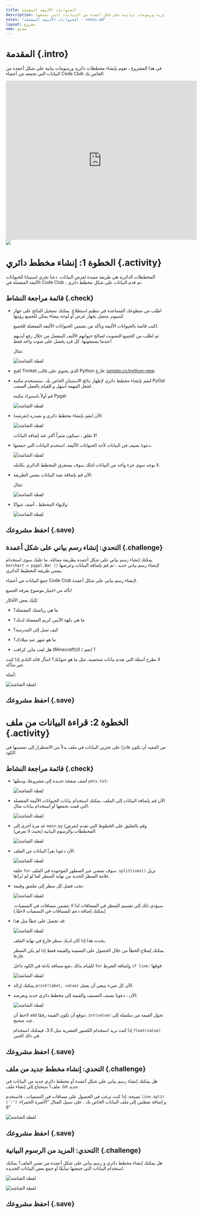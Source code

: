 ```yaml
---
title: الحيوانات الأليفة المفضلة
description: أنشئ مخططات دائرية ورسومات بيانية على شكل أعمدة من البيانات التي تجمعها.
notes: "الحيوانات الأليفة المفضلة - notes.md"
layout: مشروع
new: صحيح
---
```


# المقدمة {.intro}

في هذا المشروع ، تقوم بإنشاء مخططات دائرية ورسومات بيانية على شكل أعمدة من البيانات التي تجمعه من أعضاء Code Club الخاص بك.

<div class="trinket">
  <iframe src="https://trinket.io/embed/python/70d24d92b8?outputOnly=true&start=result" width="600" height="500" frameborder="0" marginwidth="0" marginheight="0" allowfullscreen>
  </iframe>
  <img src="images/pets-finished.png">
</div>

# الخطوة 1: إنشاء مخطط دائري {.activity}

المخططات الدائرية هي طريقة مفيدة لعرض البيانات. دعنا نجري استبيانا للحيوانات الأليفة المفضلة في Code Club ، ثم قدم البيانات على شكل مخطط دائري.

## قائمة مراجعة النشاط {.check}

+ اطلب من متطوعك المساعدة في تنظيم استطلاع. يمكنك تسجيل النتائج على جهاز كمبيوتر متصل بجهاز عرض أو لوحة بيضاء يمكن للجميع رؤيتها.
    
    اكتب قائمة بالحيوانات الأليفة وتأكد من تضمين الحيوانات الأليفة المفضلة للجميع.
    
    ثم اطلب من الجميع التصويت لصالح حيوانهم الأليف المفضل من خلال رفع أيديهم عندما يسمعونها. كل فرد يحصل على صوت واحد فقط!
    
    مثال:
    
    ![لقطة الشاشة](images/pets-favourite.png)

+ افتح Trinket الذي يحتوي على قالب Python فارغ: <a href="http://jumpto.cc/python-new" target="_blank">jumpto.cc/python-new</a>.

+ لنقم بإنشاء مخطط دائري لإظهار نتائج الاستبيان الخاص بك. ستستخدم مكتبة PyGal لجعل المهمة أسهل و للقيام بالعمل الصعب.
    
    قم أولاً باستيراد مكتبة Pygal:
    
    ![لقطة الشاشة](images/pets-pygal.png)

+ الآن لنقم بإنشاء مخطط دائري و نصدره (نعرضه):
    
    ![لقطة الشاشة](images/pets-pie.png)
    
    لا تقلق ، سيكون مثيراً أكثر عند إضافة البيانات!

+ دعونا نضيف في البيانات لأحد الحيوانات الأليفة. استخدم البيانات التي جمعتها.
    
    ![لقطة الشاشة](images/pets-add.png)
    
    لا يوجد سوى جزء واحد من البيانات لذلك سوف يستغرق المخطط الدائري بكامله.

+ الآن قم بإضافة بقية البيانات بنفس الطريقة.
    
    مثال:
    
    ![لقطة الشاشة](images/pets-add-all.png)

+ ولإنهاء المخطط ، أضف عنوانًا:
    
    ![لقطة الشاشة](images/pets-title.png)

## احفظ مشروعك {.save}

## التحدي: إنشاء رسم بياني على شكل أعمدة {.challenge}

يمكنك إنشاء رسم بياني على شكل أعمدة بطريقة مماثلة. ما عليك سوى استخدام `barchart = pygal.Bar ()` لإنشاء رسم بياني جديد ، ثم قم بإضافة البيانات وعرضها بنفس طريقة التخطيط الدائري.

جمع البيانات من أعضاء Code Club لإنشاء رسم بياني على شكل أعمدة.

تأكد من اختيار موضوع يعرفه الجميع!

إليك بعض الأفكار:

+ ما هي رياضتك المفضلة؟

+ ما هي نكهة الآيس كريم المفضلة لديك؟

+ كيف تصل إلى المدرسة؟

+ ما هو شهر عيد ميلادك؟

+ هل لعب ماين كرافت (Minecraft)؟ (نعم / لا)

لا تطرح أسئلة التي تقدم بيانات شخصية، مثل ما هو عنوانك؟ اسأل قائد النادي إذا كنت غير متأكد.

أمثلة:

![لقطة الشاشة](images/pets-bar-examples.png)

## احفظ مشروعك {.save}

# الخطوة 2: قراءة البيانات من ملف {.activity}

من المفيد أن تكون قادرًا على تخزين البيانات في ملف بدلاً من الاضطرار إلى تضمينها في الكود.

## قائمة مراجعة النشاط {.check}

+ أضف صفحة جديدة إلى مشروعك وسمِّها `pets.txt`:
    
    ![لقطة الشاشة](images/pets-file.png)

+ الآن قم بإضافة البيانات إلى الملف. يمكنك استخدام بيانات الحيوانات الأليفة المفضلة التي قمت بجمعها أو استخدام بيانات مثال.
    
    ![لقطة الشاشة](images/pets-data.png)

+ عد مرة أخرى إلى `main.py` وقم بالتعليق على الخطوط التي تقدم (تعرض) المخططات والرسوم البيانية (بحيث لا تعرض):
    
    ![لقطة الشاشة](images/pets-comment.png)

+ الآن دعونا نقرأ البيانات من الملف.
    
    ![لقطة الشاشة](images/pets-read.png)
    
    حلقة `for` سوف تمضي عبر السطور الموجودة في الملف. `splitlines()` تزيل علامة السطر الجديد من نهاية السطر كما لو لم تُردْها.

+ يجب فصل كل سطر إلى ملصق وقيمة:
    
    ![لقطة الشاشة](images/pets-split.png)
    
    سيؤدي ذلك إلى تقسيم السطر في المسافات لذا لا تتضمن مسافات في التسميات. (يمكنك إضافة دعم للمسافات في التسميات لاحقًا.)

+ قد تحصل على خطأ مثل هذا:
    
    ![لقطة الشاشة](images/pets-error.png)
    
    يحدث هذا إذا كان لديك سطر فارغ في نهاية الملف.
    
    يمكنك إصلاح الخطأ من خلال الحصول على التسمية والقيمة فقط إذا لم يكن السطر فارغا.
    
    للقيام بذلك ،ضع مسافة بادئة في الكود داخل `for` وإضافة الشرط `if line:` فوقها:
    
    ![لقطة الشاشة](images/pets-fix.png)

+ يمكنك إزالة `print(label, value)` الآن كل شيء ينبغي أن يعمل.

+ الآن ، دعونا نضيف التصنيف والقيمة إلى مخطط دائري جديد ونعرضه:
    
    ![لقطة الشاشة](images/pets-pie2.png)
    
    لاحظ أن `add` تتوقع أن تكون القيمة رقمًا، `int(value)` تحول القيمة من سلسلة إلى عدد صحيح.
    
    إذا كنت تريد استخدام الكسور العشرية مثل 3.5، فيمكنك استخدام `float(value)` في ذلك الحين.

## احفظ مشروعك {.save}

## التحدي: إنشاء مخطط جديد من ملف {.challenge}

هل يمكنك إنشاء رسم بياني على شكل أعمدة أو مخطط دائري جديد من البيانات في ملف؟ ستحتاج إلى إنشاء ملف .txt جديد.

نصيحة: إذا كنت ترغب في الحصول على مسافات في التسميات ، فاستخدم `line.split (':')` و إضافة نقطتين إلى ملف البيانات الخاص بك ، على سبيل المثال "الأميرة الحمراء: 6"

![لقطة الشاشة](images/pets-butterflies.png)

## احفظ مشروعك {.save}

## التحدي: المزيد من الرسوم البيانية! {.challenge}

هل يمكنك إنشاء مخطط دائري و رسم بياني على شكل أعمدة من نفس الملف؟ يمكنك استخدام البيانات التي جمعتها سابقًا أو جمع بعض البيانات الجديدة.

![لقطة الشاشة](images/pets-pn-bar.png)

![لقطة الشاشة](images/pets-pn.png)

## احفظ مشروعك {.save}